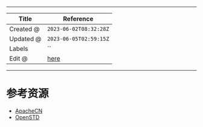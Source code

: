 -----

| Title     | Reference                                            |
| --------- | ---------------------------------------------------- |
| Created @ | `2023-06-02T08:32:28Z`                               |
| Updated @ | `2023-06-05T02:59:15Z`                               |
| Labels    | \`\`                                                 |
| Edit @    | [here](https://github.com/junxnone/xwiki/issues/247) |

-----

# 参考资源

  - [ApacheCN](https://docs.apachecn.org/)
  - [OpenSTD](https://www.open-std.org/)
